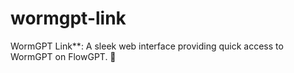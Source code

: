# wormgpt-link
WormGPT Link**: A sleek web interface providing quick access to WormGPT on FlowGPT. 🚀
